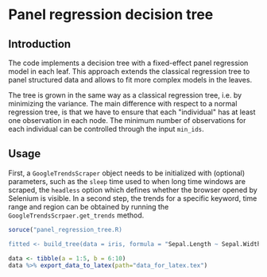 # Panel regression decision tree
## Introduction
The code implements a decision tree with a fixed-effect panel regression model in each leaf. This 
approach extends the classical regression tree to panel structured data and allows to fit more 
complex models in the leaves.

The tree is grown in the same way as a classical regression tree, i.e. by minimizing the variance. The main
difference with respect to a normal regression tree, is that we have to ensure that each "individual" has at
least one observation in each node. The minimum number of observations for each individual can be controlled
through the input `min_ids`.

## Usage
First, a `GoogleTrendsScraper` object needs to be initialized with (optional) parameters, such as
the `sleep` time used to when long time windows are scraped, the `headless` option which defines
whether the browser opened by Selenium is visible. In a second step, the trends for a specific 
keyword, time range and region can be obtained by running the `GoogleTrendsScrpaer.get_trends`
method. 

```R
soruce("panel_regression_tree.R)

fitted <- build_tree(data = iris, formula = "Sepal.Length ~ Sepal.Width + Petal.Length", split_variables = c("Sepal.Width", "Petal.Length", "Petal.Width"), max_depth = 4, id = "Species", min_obs = 5, min_ids = 3)
```

```R
data <- tibble(a = 1:5, b = 6:10)
data %>% export_data_to_latex(path="data_for_latex.tex")
```
